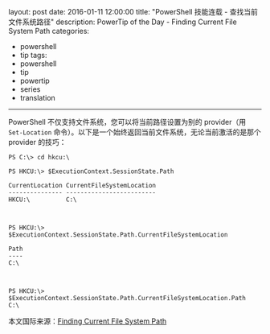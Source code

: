 layout: post
date: 2016-01-11 12:00:00
title: "PowerShell 技能连载 - 查找当前文件系统路径"
description: PowerTip of the Day - Finding Current File System Path
categories:
- powershell
- tip
tags:
- powershell
- tip
- powertip
- series
- translation
---
PowerShell 不仅支持文件系统，您可以将当前路径设置为别的 provider（用 `Set-Location` 命令）。以下是一个始终返回当前文件系统，无论当前激活的是那个 provider 的技巧：

```shell
PS C:\> cd hkcu:\

PS HKCU:\> $ExecutionContext.SessionState.Path

CurrentLocation CurrentFileSystemLocation
--------------- -------------------------
HKCU:\          C:\                      


​    
PS HKCU:\> $ExecutionContext.SessionState.Path.CurrentFileSystemLocation

Path
----
C:\ 


​    
PS HKCU:\> $ExecutionContext.SessionState.Path.CurrentFileSystemLocation.Path
C:\ 
```

<!--more-->
本文国际来源：[Finding Current File System Path](http://powershell.com/cs/blogs/tips/archive/2016/01/11/finding-current-file-system-path.aspx)

